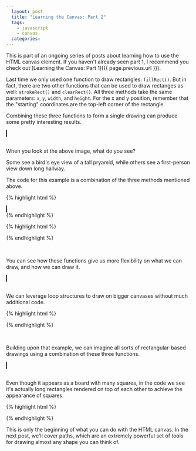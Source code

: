 ```yaml
---
  layout: post
  title: "Learning the Canvas: Part 2"
  tags:
    - javascript
    - canvas
  categories:
---
```


This is part of an ongoing series of posts about learning how to use the HTML canvas element. If you haven't already seen part 1, I recommend you check out [Learning the Canvas: Part 1]({{ page.previous.url }}).

Last time we only used one function to draw rectangles: `fillRect()`. But in fact, there are two other functions that can be used to draw rectanges as well: `strokeRect()` and `clearRect()`. All three methods take the same parameters: `x`, `y`, `width`, and `height`. For the x and y position, remember that the "starting" coordinates are the top-left corner of the rectangle.

Combining these three functions to form a single drawing can produce some pretty interesting results.

<div>
  <canvas id="canvas" width="200" height="200" style="border: 1px solid black">
  </canvas>
</div>

<script>
  var canvas = document.getElementById("canvas");
  var context = canvas.getContext("2d");
  context.fillRect(0, 0, 200, 200);
  context.clearRect(50, 50, 100, 100);
  context.strokeRect(60, 60, 80, 80);
  context.strokeRect(70, 70, 60, 60);
  context.strokeRect(80, 80, 40, 40);
  context.strokeRect(90, 90, 20, 20);
  context.fillRect(95, 95, 10, 10);
</script>

<br/>

When you look at the above image, what do you see?

Some see a bird's eye view of a tall pryamid, while others see a first-person view down long hallway.

The code for this example is a combination of the three methods mentioned above. 

{% highlight html %}
<div>
  <canvas id="canvas" width="200" height="200" style="border: 1px solid black">
  </canvas>
</div>
{% endhighlight %}

{% highlight html %}
<script>
  var canvas = document.getElementById("canvas");
  var context = canvas.getContext("2d");
  context.fillRect(0, 0, 200, 200);
  context.clearRect(50, 50, 100, 100);
  context.strokeRect(60, 60, 80, 80);
  context.strokeRect(70, 70, 60, 60);
  context.strokeRect(80, 80, 40, 40);
  context.strokeRect(90, 90, 20, 20);
  context.fillRect(95, 95, 10, 10);
</script>
{% endhighlight %}

<br/>

You can see how these functions give us more flexibility on what we can draw, and how we can draw it.

<div>
  <canvas id="canvas-2" width="600" height="200" style="border: 1px solid black">
  </canvas>
</div>

<script>
  var canvas = document.getElementById("canvas-2");
  var context = canvas.getContext("2d");
  context.fillRect(0, 0, 600, 200);
  context.clearRect(10, 10, 580, 180);

  var initialX = 20;
  for (var index = 0; index <= 55; index += 1) {
    context.strokeRect(initialX+index*10, 20, 5, 160);
  }
</script>

<br/>

We can leverage loop structures to draw on bigger canvases without much additional code.

{% highlight html %}
<script>
  var canvas = document.getElementById("canvas-2");
  var context = canvas.getContext("2d");
  context.fillRect(0, 0, 600, 200);
  context.clearRect(10, 10, 580, 180);

  var initialX = 20;
  for (var index = 0; index <= 55; index += 1) {
    context.strokeRect(initialX+index*10, 20, 5, 160);
  }
</script>
{% endhighlight %}

<br/>

Building upon that example, we can imagine all sorts of rectangular-based drawings using a combination of these three functions.

<div>
  <canvas id="canvas-3" width="400" height="400" style="border: 1px solid black">
  </canvas>
</div>

<script>
  var canvas = document.getElementById("canvas-3");
  var context = canvas.getContext("2d");
  context.fillRect(0, 0, 400, 400);

  var initialX = 10;
  var initialY = 10;
  var maxX = 390;
  var maxY = 390;

  context.clearRect(initialX, initialY, maxX-initialX, maxY-initialY);

  for (var y = 0; initialY + 10 * y < maxY; y += 1) {
    context.strokeRect(initialX, initialY*y, maxX-initialX, maxY-initialY);
  }
  for (var x = 0; initialX + 10 * x < maxX; x += 1) {
    context.strokeRect(initialX*x, initialY, maxX-initialX, maxY-initialY);
  }
</script>

<br/>

Even though it appears as a board with many squares, in the code we see it's actually long rectangles rendered on top of each other to achieve the appearance of squares.

{% highlight html %}
<script>
  var canvas = document.getElementById("canvas-3");
  var context = canvas.getContext("2d");
  context.fillRect(0, 0, 400, 400);

  var initialX = 10;
  var initialY = 10;
  var maxX = 390;
  var maxY = 390;

  context.clearRect(initialX, initialY, maxX-initialX, maxY-initialY);

  for (var y = 0; initialY + 10 * y < maxY; y += 1) {
    context.strokeRect(initialX, initialY*y, maxX-initialX, maxY-initialY);
  }
  for (var x = 0; initialX + 10 * x < maxX; x += 1) {
    context.strokeRect(initialX*x, initialY, maxX-initialX, maxY-initialY);
  }
</script>
{% endhighlight %}

This is only the beginning of what you can do with the HTML canvas. In the next post, we'll cover paths, which are an extremely powerful set of tools for drawing almost any shape you can think of.